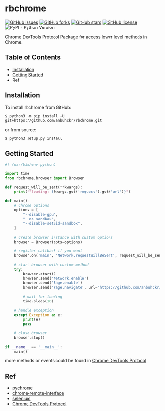 # rbchrome

[![GitHub issues](https://img.shields.io/github/issues/anbuhckr/rbchrome)](https://github.com/anbuhckr/rbchrome/issues)
[![GitHub forks](https://img.shields.io/github/forks/anbuhckr/rbchrome)](https://github.com/anbuhckr/rbchrome/network)
[![GitHub stars](https://img.shields.io/github/stars/anbuhckr/rbchrome)](https://github.com/anbuhckr/rbchrome/stargazers)
[![GitHub license](https://img.shields.io/github/license/anbuhckr/rbchrome)](https://github.com/anbuhckr/rbchrome/blob/master/LICENSE)
![PyPI - Python Version](https://img.shields.io/badge/python-3.6%20%7C%203.7%20%7C%203.8-blue)

Chrome DevTools Protocol Package for access lower level methods in Chrome.

## Table of Contents

* [Installation](#installation)
* [Getting Started](#getting-started)
* [Ref](#ref)


## Installation

To install rbchrome from GitHub:

```
$ python3 -m pip install -U git+https://github.com/anbuhckr/rbchrome.git
```

or from source:

```
$ python3 setup.py install
```

## Getting Started

``` python
#! /usr/bin/env python3

import time
from rbchrome.browser import Browser

def request_will_be_sent(**kwargs):
    print(f"loading: {kwargs.get('request').get('url')}")
    
def main():
    # chrome options
    options = [
        "--disable-gpu",
        "--no-sandbox",
        "--disable-setuid-sandbox",
    ]
    
    # create browser instance with custom options
    browser = Browser(opts=options)
    
    # register callback if you want
    browser.on('main', 'Network.requestWillBeSent', request_will_be_sent)
    
    # start browser with custom method
    try:
        browser.start()
        browser.send('Network.enable')
        browser.send('Page.enable')
        browser.send('Page.navigate', url="https://github.com/anbuhckr/rbchrome")
        
        # wait for loading
        time.sleep(10)
        
    # handle exception
    except Exception as e:
        print(e)
        pass
        
    # close browser
    browser.stop()
    
if __name__ == '__main__':
    main()
```
more methods or events could be found in
[Chrome DevTools Protocol](https://chromedevtools.github.io/devtools-protocol/)


## Ref

* [pychrome](https://github.com/fate0/pychrome/)
* [chrome-remote-interface](https://github.com/cyrus-and/chrome-remote-interface/)
* [selenium](https://github.com/SeleniumHQ/selenium/tree/trunk/py/)
* [Chrome DevTools Protocol](https://chromedevtools.github.io/devtools-protocol/)
